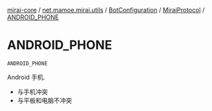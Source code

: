 [mirai-core](../../../index.md) / [net.mamoe.mirai.utils](../../index.md) / [BotConfiguration](../index.md) / [MiraiProtocol](index.md) / [ANDROID_PHONE](./-a-n-d-r-o-i-d_-p-h-o-n-e.md)

# ANDROID_PHONE

`ANDROID_PHONE`

Android 手机.

* 与手机冲突
* 与平板和电脑不冲突
